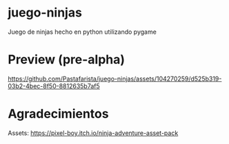 # juego-ninjas

Juego de ninjas hecho en python utilizando pygame <br>

# Preview (pre-alpha)
https://github.com/Pastafarista/juego-ninjas/assets/104270259/d525b319-03b2-4bec-8f50-8812635b7af5

# Agradecimientos
Assets: <https://pixel-boy.itch.io/ninja-adventure-asset-pack>
